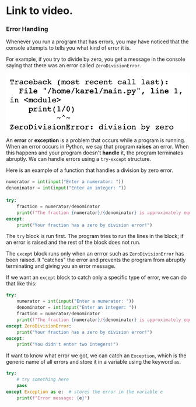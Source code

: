 # Link to video.

### Error Handling

Whenever you run a program that has errors, you may have noticed that the console attempts to tells you what kind of error it is. 

For example, if you try to divide by zero, you get a message in the console saying that there was an error called `ZeroDivisionError`.

![](../Images/division_by_zero_.png)

An **error** or **exception** is a problem that occurs while a program is running. When an error occurs in Python, we say that program **raises** an error. When this happens and your program doesn't **handle** it, the program terminates abruptly. We can handle errors using a `try`-`except` structure.

Here is an example of a function that handles a division by zero error.

```python
numerator = int(input("Enter a numerator: "))
denominator = int(input("Enter an integer: "))

try:
    fraction = numerator/denominator
    print(f"The fraction {numerator}/{denominator} is approximately equal to {fraction}")
except:
    print("Your fraction has a zero by division error!")
```

The `try` block is run first. The program tries to run the lines in the block; if an error is raised and the rest of the block does not run. 

The `except` block runs only when an errror such as `ZeroDivisionError` has been raised. It "catches" the error and prevents the program from abruptly terminating and giving you an error message.

If we want an `except` block to catch only a specific type of error, we can do that like this:

```python
try:
    numerator = int(input("Enter a numerator: "))
    denominator = int(input("Enter an integer: "))
    fraction = numerator/denominator
    print(f"The fraction {numerator}/{denominator} is approximately equal to {fraction}")
except ZeroDivisionError:
    print("Your fraction has a zero by division error!")
except:
    print("You didn't enter two integers!")
```

If want to know what error we got, we can catch an `Exception`, which is the generic name of all errors and store it in a variable using the keyword `as`.

```python
try:
    # try something here
    pass
except Exception as e:  # stores the error in the variable e
    print(f"Error message: {e}")
```
